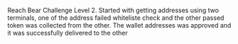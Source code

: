 Reach Bear Challenge Level 2.
Started with getting addresses using two terminals,
one of the address failed whiteliste check and the other passed
token was collected from the other.
The wallet addresses was approved
and it was successfully delivered to the other
